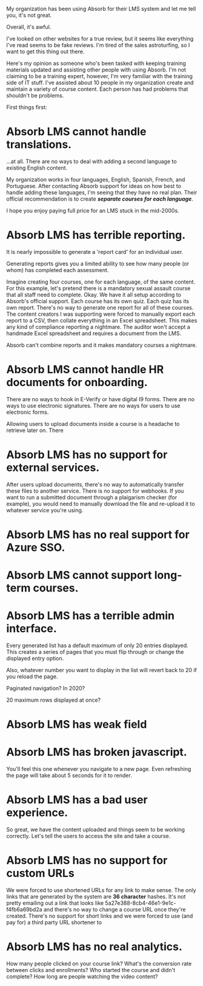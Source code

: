 My organization has been using Absorb for their LMS system and let me tell you, it's not great.

Overall, it's awful.

I've looked on other websites for a true review, but it seems like everything I've read seems to be fake reviews.
I'm tired of the sales astroturfing, so I want to get this thing out there.

Here's my opinion as someone who's been tasked with keeping training materials updated and assisting other people with using Absorb.
I'm not claiming to be a training expert, however, I'm very familiar with the training side of IT stuff. 
I've assisted about 10 people in my organization create and maintain a variety of course content.
Each person has had problems that shouldn't be problems.

First things first: 

# Absorb LMS cannot handle translations.

...at all. 
There are no ways to deal with adding a second language to existing English content.

My organization works in four languages, English, Spanish, French, and Portuguese.
After contacting Absorb support for ideas on how best to handle adding these languages, I'm seeing that they have no real plan.
Their official recommendation is to create ***separate courses for each language***. 

I hope you enjoy paying full price for an LMS stuck in the mid-2000s.

# Absorb LMS has terrible reporting.

It is nearly impossible to generate a 'report card' for an individual user.

Generating reports gives you a limited ability to see how many people (or whom) has completed each assessment.

Imagine creating four courses, one for each language, of the same content.
For this example, let's pretend there is a mandatory sexual assault course that all staff need to complete.
Okay. 
We have it all setup according to Absorb's official support.
Each course has its own quiz.
Each quiz has its own report.
There's no way to generate one report for all of these courses.
The content creators I was supporting were forced to manually export each report to a CSV, then collate everything in an Excel spreadsheet.
This makes any kind of compliance reporting a nightmare.
The auditor won't accept a handmade Excel spreadsheet and requires a document from the LMS.

Absorb can't combine reports and it makes mandatory courses a nightmare.

# Absorb LMS cannot handle HR documents for onboarding.

There are no ways to hook in E-Verify or have digital I9 forms.
There are no ways to use electronic signatures.
There are no ways for users to use electronic forms.

Allowing users to upload documents inside a course is a headache to retrieve later on.
There

# Absorb LMS has no support for external services.

After users upload documents, there's no way to automatically transfer these files to another service.
There is no support for webhooks.
If you want to run a submitted document through a plaigarism checker (for example), you would need to manually download the file and re-upload it to whatever service you're using.

# Absorb LMS has no real support for Azure SSO.

# Absorb LMS cannot support long-term courses.

# Absorb LMS has a terrible admin interface.

Every generated list has a default maximum of only 20 entries displayed.
This creates a series of pages that you must flip through or change the displayed entry option.

Also, whatever number you want to display in the list will revert back to 20 if you reload the page.

Paginated navigation? 
In 2020?

20 maximum rows displayed at once? 

# Absorb LMS has weak field 

# Absorb LMS has broken javascript.

You'll feel this one whenever you navigate to a new page.
Even refreshing the page will take about 5 seconds for it to render.

# Absorb LMS has a bad user experience.

So great, we have the content uploaded and things seem to be working correctly.
Let's tell the users to access the site and take a course.

# Absorb LMS has no support for custom URLs

We were forced to use shortened URLs for any link to make sense.
The only links that are generated by the system are **36 character** hashes.
It's not pretty emailing out a link that looks like 5a27e388-8cb4-46e1-9e1c-f4fb6a69bd2a and there's no way to change a course URL once they're created.
There's no support for short links and we were forced to use (and pay for) a third party URL shortener to 

# Absorb LMS has no real analytics.

How many people clicked on your course link?
What's the conversion rate between clicks and enrollments?
Who started the course and didn't complete?
How long are people watching the video content?
